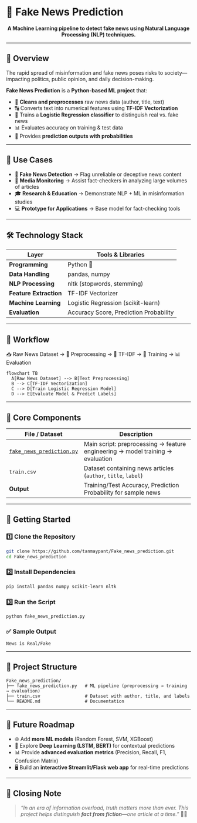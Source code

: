 # 📰 Fake News Prediction

<p align="center">  
  <strong>A Machine Learning pipeline to detect fake news using Natural Language Processing (NLP) techniques.</strong>  
</p>  

---

## 📖 Overview

The rapid spread of misinformation and fake news poses risks to society—impacting politics, public opinion, and daily decision-making.

**Fake News Prediction** is a **Python-based ML project** that:

* 🧹 **Cleans and preprocesses** raw news data (author, title, text)
* 🔠 Converts text into numerical features using **TF-IDF Vectorization**
* 🤖 Trains a **Logistic Regression classifier** to distinguish real vs. fake news
* 📊 Evaluates accuracy on training & test data
* 📝 Provides **prediction outputs with probabilities**

---

## 🎯 Use Cases

* 🚨 **Fake News Detection** → Flag unreliable or deceptive news content
* 📰 **Media Monitoring** → Assist fact-checkers in analyzing large volumes of articles
* 🎓 **Research & Education** → Demonstrate NLP + ML in misinformation studies
* 💻 **Prototype for Applications** → Base model for fact-checking tools

---

## 🛠️ Technology Stack

| Layer                  | Tools & Libraries                      |
| ---------------------- | -------------------------------------- |
| **Programming**        | Python 🐍                              |
| **Data Handling**      | pandas, numpy                          |
| **NLP Processing**     | nltk (stopwords, stemming)             |
| **Feature Extraction** | TF-IDF Vectorizer                      |
| **Machine Learning**   | Logistic Regression (scikit-learn)     |
| **Evaluation**         | Accuracy Score, Prediction Probability |

---

## 🧭 Workflow

📥 Raw News Dataset → 🧹 Preprocessing → 🔡 TF-IDF → 🤖 Training → 📊 Evaluation

```mermaid
flowchart TB
  A[Raw News Dataset] --> B[Text Preprocessing]
  B --> C[TF-IDF Vectorization]
  C --> D[Train Logistic Regression Model]
  D --> E[Evaluate Model & Predict Labels]
```

---

## 📜 Core Components

| File / Dataset                                         | Description                                                                    |
| ------------------------------------------------------ | ------------------------------------------------------------------------------ |
| [`fake_news_prediction.py`](./fake_news_prediction.py) | Main script: preprocessing → feature engineering → model training → evaluation |
| `train.csv`                                            | Dataset containing news articles (`author`, `title`, `label`)                  |
| **Output**                                             | Training/Test Accuracy, Prediction Probability for sample news                 |

---

## 🚀 Getting Started

### 1️⃣ Clone the Repository

```bash
git clone https://github.com/tanmaypant/Fake_news_prediction.git
cd Fake_news_prediction
```

### 2️⃣ Install Dependencies

```bash
pip install pandas numpy scikit-learn nltk
```

### 3️⃣ Run the Script

```bash
python fake_news_prediction.py
```

### ✅ Sample Output

```
News is Real/Fake
```

---

## 📁 Project Structure

```plaintext
Fake_news_prediction/
├── fake_news_prediction.py   # ML pipeline (preprocessing → training → evaluation)
├── train.csv                 # Dataset with author, title, and labels
└── README.md                 # Documentation
```

---

## 🔮 Future Roadmap

* 🌐 Add **more ML models** (Random Forest, SVM, XGBoost)
* 🤖 Explore **Deep Learning (LSTM, BERT)** for contextual predictions
* 📊 Provide **advanced evaluation metrics** (Precision, Recall, F1, Confusion Matrix)
* 🖥️ Build an **interactive Streamlit/Flask web app** for real-time predictions

---

## 🌟 Closing Note

> *“In an era of information overload, truth matters more than ever.
> This project helps distinguish **fact from fiction**—one article at a time.”* 📰✨

